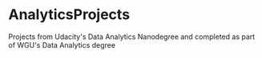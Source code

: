 # AnalyticsProjects

Projects from Udacity's Data Analytics Nanodegree and completed as part of WGU's Data Analytics degree

